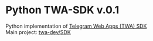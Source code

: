 # Python TWA-SDK v.0.1
Python implementation of [Telegram Web Apps (TWA) SDK](https://core.telegram.org/bots/webapps)<br>
Main project: [twa-dev/SDK](https://github.com/twa-dev/SDK)


